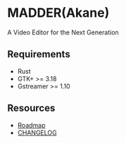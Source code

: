 # MADDER(Akane)

A Video Editor for the Next Generation

## Requirements

- Rust
- GTK+ >= 3.18
- Gstreamer >= 1.10

## Resources

- [Roadmap](https://github.com/myuon/madder/wiki/Roadmap)
- [CHANGELOG](https://github.com/myuon/madder/blob/master/CHANGELOG.md)

